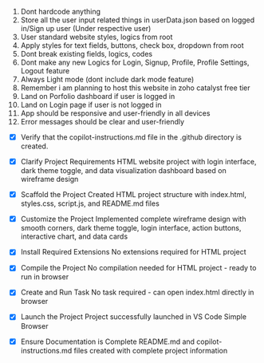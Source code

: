 1. Dont hardcode anything
2. Store all the user input related things in userData.json based on logged in/Sign up user (Under respective user)
3. User standard website styles, logics from root
4. Apply styles for text fields, buttons, check box, dropdown from root
5. Dont break existing fields, logics, codes
6. Dont make any new Logics for Login, Signup, Profile, Profile Settings, Logout feature
7. Always Light mode (dont include dark mode feature)
8. Remember i am planning to host this website in zoho catalyst free tier
9. Land on Porfolio dashboard if user is logged in
10. Land on Login page if user is not logged in
11. App should be responsive and user-friendly in all devices
12. Error messages should be clear and user-friendly

<!-- Use this file to provide workspace-specific custom instructions to Copilot. For more details, visit https://code.visualstudio.com/docs/copilot/copilot-customization#_use-a-githubcopilotinstructionsmd-file -->

- [x] Verify that the copilot-instructions.md file in the .github directory is created.

- [x] Clarify Project Requirements
      HTML website project with login interface, dark theme toggle, and data visualization dashboard based on wireframe design

- [x] Scaffold the Project
      Created HTML project structure with index.html, styles.css, script.js, and README.md files

- [x] Customize the Project
    Implemented complete wireframe design with smooth corners, dark theme toggle, login interface, action buttons, interactive chart, and data cards
<!--
Verify that all previous steps have been completed successfully and you have marked the step as completed.
Develop a plan to modify codebase according to user requirements.
Apply modifications using appropriate tools and user-provided references.
Skip this step for "Hello World" projects.
-->

- [x] Install Required Extensions
      No extensions required for HTML project

- [x] Compile the Project
      No compilation needed for HTML project - ready to run in browser

- [x] Create and Run Task
    No task required - can open index.html directly in browser
<!--
Verify that all previous steps have been completed.
Check https://code.visualstudio.com/docs/debugtest/tasks to determine if the project needs a task. If so, use the create_and_run_task to create and launch a task based on package.json, README.md, and project structure.
Skip this step otherwise.
 -->

- [x] Launch the Project
      Project successfully launched in VS Code Simple Browser

- [x] Ensure Documentation is Complete
    README.md and copilot-instructions.md files created with complete project information
<!--
Verify that all previous steps have been completed.
Verify that README.md and the copilot-instructions.md file in the .github directory exists and contains current project information.
Clean up the copilot-instructions.md file in the .github directory by removing all HTML comments.
 -->
